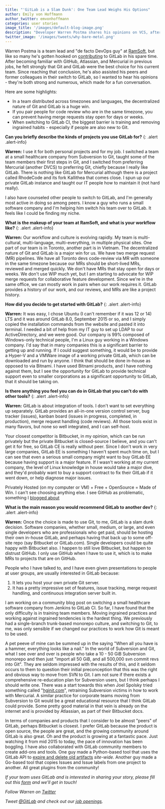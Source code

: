 ```yaml
---
title: "'GitLab is a Slam Dunk': One Team Lead Weighs His Options"
author: Emily von Hoffmann
author_twitter: emvonhoffmann
categories: user stories
image_title: '/images/default-blog-image.png'
description: "Developer Warren Postma shares his opinions on VCS, after years of trying out all the alternatives."
twitter_image: '/images/tweets/why-bare-metal.png'
---
```


Warren Postma is a team lead and "de facto DevOps guy" at [RamSoft](https://www.ramsoft.com/), but like so many he's gotten hooked on [contributing](https://gitlab.com/warren.postma) to GitLab in his spare time. After becoming familiar with GitHub, Atlassian, and Mercurial in previous jobs, he felt strongly that Git and GitLab were the best choice for his current team. Since reaching that conclusion, he's also assisted his peers and former colleagues in their switch to GitLab, so I wanted to hear his opinions - they're both strong and numerous, which made for a fun conversation.

<!--more-->

Here are some highlights:
* In a team distributed across timezones and languages, the decentralized nature of Git and GitLab is a huge win.
* If you pair people for code review who are in the same timezone, you can prevent having merge requests stay open for days or weeks.
* When switching to GitLab CI, the biggest barrier is training and removing ingrained habits - especially if people are also new to Git.

**Can you briefly describe the kinds of projects you use GitLab for?**
{: .alert .alert-info}

**Warren:** I use it for both personal projects and for my job. I switched a team at a small healthcare company from Subversion to Git, taught some of the team members their first steps in Git, and I switched from preferring Mercurial (another DVCS) to preferring Git, chiefly because I really like GitLab. There is nothing like GitLab for Mercurial although there is a project called RhodeCode and its fork Kallithea that comes close.  I spun up our private GitLab instance and taught our IT people how to maintain it (not hard really).

I also have counseled other people to switch to GitLab, and I'm generally most active in doing so among peers. I know a guy who runs a small software company and I'm helping him switch his team over to GitLab. It feels like I could be finding my niche.

**What is the makeup of your team at RamSoft, and what is your workflow like?**
{: .alert .alert-info}

**Warren:** Our workflow and culture is evolving rapidly. My team is multi-cultural, multi-language, multi-everything, in multiple physical sites.  One part of our team is in Toronto, another part is in Vietnam. The decentralized nature of Git and GitLab is a major win for us. We have two merge request (MR) pipelines. We have all Toronto devs code-review via MR with someone in the same timezone because our MRs should be short-lived MRs, reviewed and merged quickly.  We don't have MRs that stay open for days or weeks.  We don't use WIP much yet, but I am starting to advocate for WIP merge requests for collaborative feature development. Since we're in the same office, we can mostly work in pairs when our work requires it. GitLab provides a history of our work, and our reviews, and MRs are like a project history.

**How did you decide to get started with GitLab?**
{: .alert .alert-info}

**Warren:** It was easy, I chose Ubuntu (I can't remember if it was 12 or 14) LTS and it was around GitLab 8.0, September 2015 or so, and I simply copied the installation commands from the website and pasted it into terminal.  I needed a bit of help from my IT guy to set up LDAP to our ActiveDirectory, and we were good.
Our company is 99% composed of Windows-only technical people, I'm a Linux guy working in a Windows company.  I'd say that in many companies this is a significant barrier to getting up and running.  If I could suggest something, it would be to provide a Hyper-V and a VMWare image of a working private GitLab, which can be downloaded and run by anyone. I think that should be done in-house as opposed to via Bitnami. I have used Bitnami products, and I have nothing against them, but I see the opportunity for GitLab to provide technical support even to smaller corporations as a significant opportunity to GitLab, that it should be taking on.

**Is there anything you feel you can do in GitLab that you can't do with other tools?**
{: .alert .alert-info}

**Warren:** GitLab is about integration of tools. I don't want to set everything up separately. GitLab provides an all-in-one version control server, bug tracker (issues), kanban board (issues in progress, completed, in production), merge request handling (code reviews). All those tools exist in many flavors, but none so well integrated, and I can self-host.

Your closest competitor is Bitbucket, in my opinion, which can be run privately but the private Bitbucket is closed-source I believe, and you can't get it for free, so GitLab CE is really without peer. Since I don't work in very large companies, GitLab EE is something I haven't spent much time on, but I can see that even a serious small company might want to buy GitLab EE because having support is a major feature. If I wasn't working at my current company, the level of Linux knowledge in house would take a major dive, and they'd probably want to buy a support contract to fix their GitLab if it went down, or help diagnose major issues.

Privately Hosted (on my computer or VM) + Free + OpenSource = Made of Win. I can't see choosing anything else. I see GitHub as problematic, something I [blogged about]( http://linuxcodemonkey.blogspot.ca/2016/11/gitlab-all-things.html)


**What is the main reason you would recommend GitLab to another dev?**
{: .alert .alert-info}

**Warren:** Once the choice is made to use Git, to me, GitLab is a slam dunk decision. Software companies, whether small, medium, or large, and even single developers who are professionals who get paid, should be hosting their own in-house GitLab, and perhaps having that back up to some off-site repo (say Bitbucket or GitLab.com). Single developers could be quite happy with Bitbucket also. I happen to still love Bitbucket, but happen to distrust GitHub. I only use GitHub when I have to use it, which is to make MRs to projects that are on GitHub.

People who I have talked to, and I have even given presentations to people at user groups, are usually interested in GitLab because:

1. It lets you host your own private Git server.
2. It has a pretty impressive set of features, issue tracking, merge request handling, and continuous integration server built in.

I am working on a community blog post on switching a small healthcare software company from Jenkins to GitLab CI. So far, I have found that the only difficulty is in training team members. Moving ingrained practices and working against ingrained tendencies is the hardest thing. We previously had a single-branch trunk-based monorepo culture, and switching to Git, to me, was only sensible if we changed our practices to work how Git is meant to be used.

A pet peeve of mine can be summed up in the saying "When all you have is a hammer, everything looks like a nail." In the world of Subversion and Git, what I see over and over is people who take a 10 - 50 GiB Subversion monorepo and then just "import all 50 GiB, and all 500,000 svn commit revs into Git". They are seldom impressed with the results of this, and it seldom occurs to them to question their initial preconception that this was the right and obvious way to move from SVN to Git. I am not sure if there exists a comprehensive re-education plan for Subversion users, but I think perhaps I should write one. There was a start towards this when Joel Spolsky tried something called "[hginit.com](http://hginit.com/)", retraining Subversion victims in how to work with Mercurial. A similar practice for corporate teams moving from Subversion to Git would be a great educational resource that I think GitLab could provide. Some pretty good material in that vein is already on the internet and is provided by Atlassian, as part of their Bitbucket docs.

In terms of companies and products that I consider to be almost "peers" of GitLab, perhaps Bitbucket is closest. I prefer GitLab because the product is open source, the people are great, and the growing community around GitLab is also great. Oh and the product is growing at a fantastic pace. Just watching it from mid 2015 to today, the pace of innovation has been boggling. I have also collaborated with GitLab community members to create add-ons and tools. One guy made a Python-based tool that uses the GitLab API to [expire and delete old artifacts](https://github.com/JonathonReinhart/gitlab-artifact-cleanup) *site-wide*. Another guy made a Go-based tool that copies Issues and Issue labels from one project to another. All great plugins from the community!

_If your team uses GitLab and is interested in sharing your story, please fill out this [form]( https://docs.google.com/a/gitlab.com/forms/d/1K8ZTS1QvSSPos6mVh1ol8ZyagInYctX3fb9eglzeK70/edit)  and we’ll get in touch!_

_Follow Warren on [Twitter](https://twitter.com/warrenpostma)_

_Tweet [@GitLab](https://twitter.com/gitlab) and check out our [job openings](https://about.gitlab.com/jobs/)._
